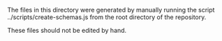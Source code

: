 The files in this directory were generated by manually running the script
../scripts/create-schemas.js from the root directory of the repository.

These files should not be edited by hand.

